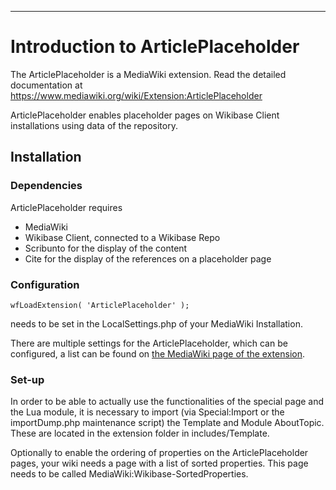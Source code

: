 - - -
Introduction to ArticlePlaceholder
====================

The ArticlePlaceholder is a MediaWiki extension. Read the detailed documentation at https://www.mediawiki.org/wiki/Extension:ArticlePlaceholder

ArticlePlaceholder enables placeholder pages on Wikibase Client installations using data of the repository.

## Installation

### Dependencies
ArticlePlaceholder requires
* MediaWiki
* Wikibase Client, connected to a Wikibase Repo
* Scribunto for the display of the content
* Cite for the display of the references on a placeholder page

### Configuration
```
wfLoadExtension( 'ArticlePlaceholder' );
```

needs to be set in the LocalSettings.php of your MediaWiki Installation.

There are multiple settings for the ArticlePlaceholder, which can be configured, a list can be found on [the MediaWiki page of the extension](https://www.mediawiki.org/wiki/Extension:ArticlePlaceholder#Configuration).

### Set-up
In order to be able to actually use the functionalities of the special page and the Lua module, it is necessary to import (via Special:Import or the importDump.php maintenance script) the Template and Module AboutTopic.
These are located in the extension folder in includes/Template.

Optionally to enable the ordering of properties on the ArticlePlaceholder pages, your wiki needs a page with a list of sorted properties.
This page needs to be called MediaWiki:Wikibase-SortedProperties.
